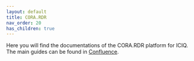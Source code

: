 ```yaml
---
layout: default
title: CORA.RDR
nav_order: 20
has_children: true
---
```


Here you will find the documentations of the CORA.RDR platform for ICIQ. The main guides can be found in 
[Confluence](https://confluence.csuc.cat/display/RDM/CORA.Repositori+de+Dades+de+Recerca).



